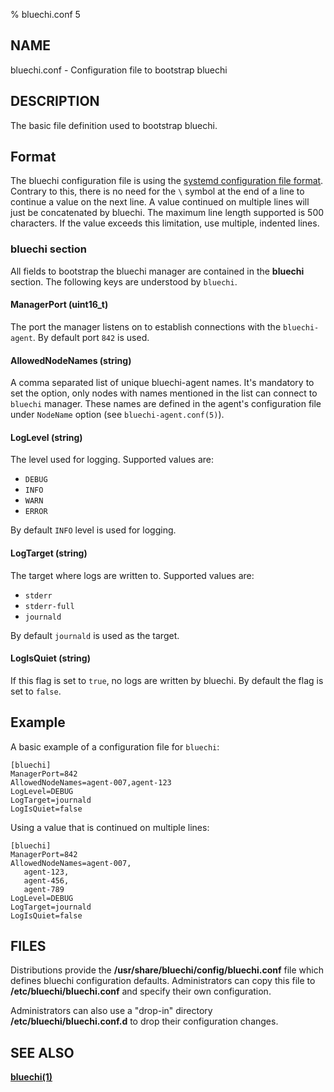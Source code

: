 % bluechi.conf 5

## NAME

bluechi.conf - Configuration file to bootstrap bluechi

## DESCRIPTION

The basic file definition used to bootstrap bluechi.

## Format

The bluechi configuration file is using the
[systemd configuration file format](https://www.freedesktop.org/software/systemd/man/systemd.syntax.html). Contrary to this, there is no need for the `\` symbol at the end of a line to continue a value on the next line. A value continued on multiple lines will just be concatenated by bluechi. The maximum line length supported is 500 characters. If the value exceeds this limitation, use multiple, indented lines.

### **bluechi** section

All fields to bootstrap the bluechi manager are contained in the **bluechi** section. The following keys are understood by
`bluechi`.

#### **ManagerPort** (uint16_t)

The port the manager listens on to establish connections with the `bluechi-agent`. By default port `842` is used.

#### **AllowedNodeNames** (string)

A comma separated list of unique bluechi-agent names. It's mandatory to set the option, only nodes with names mentioned
in the list can connect to `bluechi` manager. These names are defined in the agent's configuration file under `NodeName`
option (see `bluechi-agent.conf(5)`).

#### **LogLevel** (string)

The level used for logging. Supported values are:

- `DEBUG`
- `INFO`
- `WARN`
- `ERROR`

By default `INFO` level is used for logging.

#### **LogTarget** (string)

The target where logs are written to. Supported values are:

- `stderr`
- `stderr-full`
- `journald`

By default `journald` is used as the target.

#### **LogIsQuiet** (string)

If this flag is set to `true`, no logs are written by bluechi. By default the flag is set to `false`.

## Example

A basic example of a configuration file for `bluechi`:

```
[bluechi]
ManagerPort=842
AllowedNodeNames=agent-007,agent-123
LogLevel=DEBUG
LogTarget=journald
LogIsQuiet=false
```

Using a value that is continued on multiple lines:

```
[bluechi]
ManagerPort=842
AllowedNodeNames=agent-007,
   agent-123,
   agent-456,
   agent-789
LogLevel=DEBUG
LogTarget=journald
LogIsQuiet=false
```

## FILES

Distributions provide the __/usr/share/bluechi/config/bluechi.conf__ file which defines bluechi configuration defaults. Administrators can copy this file to __/etc/bluechi/bluechi.conf__ and specify their own configuration.

Administrators can also use a "drop-in" directory __/etc/bluechi/bluechi.conf.d__ to drop their configuration changes.


## SEE ALSO

**[bluechi(1)](https://github.com/containers/bluechi/blob/main/doc/man/bluechi.1.md)**
